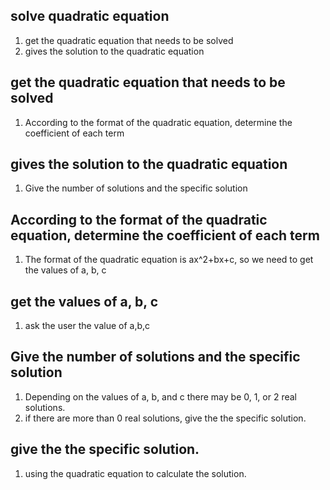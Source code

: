 ## solve quadratic equation
  1. get the quadratic equation that needs to be solved
  2. gives the solution to the quadratic equation

## get the quadratic equation that needs to be solved
  1. According to the format of the quadratic equation, determine the coefficient of each term

## gives the solution to the quadratic equation
  1. Give the number of solutions and the specific solution

## According to the format of the quadratic equation, determine the coefficient of each term
   1. The format of the quadratic equation is ax^2+bx+c, so we need to get the values of a, b, c

## get the values of a, b, c
  1. ask the user the value of a,b,c

## Give the number of solutions and the specific solution
  1. Depending on the values of a, b, and c there may be 0, 1, or 2 real solutions.
  2. if there are more than 0 real solutions, give the the specific solution.

## give the the specific solution.
  1. using the quadratic equation to calculate the solution.